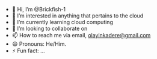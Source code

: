 - 👋 Hi, I’m @Brickfish-1
- 👀 I’m interested in anything that pertains to the cloud
- 🌱 I’m currently learning cloud computing
- 💞️ I’m looking to collaborate on 
- 📫 How to reach me via email, olayinkadere@gmail.com
- 😄 Pronouns: He/Him.
- ⚡ Fun fact: ...

<!---
Brickfish-1/Brickfish-1 is a ✨ special ✨ repository because its `README.md` (this file) appears on your GitHub profile.
You can click the Preview link to take a look at your changes.
--->
